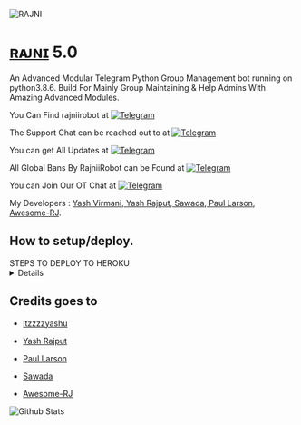 ![RAJNI](https://telegra.ph/file/cdddd4bdbd05f9d5bc441.jpg)

# [ʀᴀᴊɴɪ](https://telegram.me/rajniirobot) 5.0

An Advanced Modular Telegram Python Group Management bot running on python3.8.6.
Build For Mainly Group Maintaining & Help Admins With Amazing Advanced Modules.

You Can Find rajniirobot at [![Telegram](https://img.shields.io/badge/telegram-1b77FF.svg?style=for-the-badge&logo=telegram)](https://telegram.me/RajniiRobot)

The Support Chat can be reached out to at [![Telegram](https://img.shields.io/badge/telegram-1b77FF.svg?style=for-the-badge&logo=telegram)](https://telegram.me/RajniSupportChat)

You can get All Updates at [![Telegram](https://img.shields.io/badge/telegram-1b77FF.svg?style=for-the-badge&logo=telegram)](https://telegram.me/RajniUpdates)

All Global Bans By RajniiRobot can be Found at [![Telegram](https://img.shields.io/badge/telegram-1b77FF.svg?style=for-the-badge&logo=telegram)](https://telegram.me/RajniGlobal)

You can Join Our OT Chat at [![Telegram](https://img.shields.io/badge/telegram-1b77FF.svg?style=for-the-badge&logo=telegram)](https://telegram.me/RajniSpam)

My Developers : [Yash Virmani](https://telegram.me/itzzzyashu),[ Yash Rajput](https://telegram.me/Flasho_gacha),[ Sawada](https://telegram.me/sawada),[ Paul Larson](https://telegram.me/SonOfLars),[ Awesome-RJ](https://telegram.me/Black_Knights_Union_Support).

## How to setup/deploy.
  <summary>STEPS TO DEPLOY TO HEROKU</summary>
  <details>
  
>  Step 1 Read [`config1.py`](https://github.com/TeamUltraUnion/rajniixrobot/blob/rajniixrobot/RajniiRobot/config1.py) in [`RajniiRobot`](https://github.com/TeamUltraUnion/rajniixrobot/tree/rajniixrobot/RajniiRobot) folder.

>  Step 2 Get all required values by given urls and hit `Deploy to Heroku` button.
  
>  Step 3 Enter all values in message feilds and hit `Deploy` button.

>  Step 4 Wait for deployment to finish, after that click `Manage App` button just below the logs area.

>  Step 5 Go to `resources` tab and turn off web dyno. turn on worker dyno, wait for sometime, bot will notify in support chat.

[![Deploy](https://www.herokucdn.com/deploy/button.svg)](https://heroku.com/deploy?template=https://github.com/TeamUltraUnion/rajniixrobot.git)
   </details>
  
## Credits goes to
  
* [itzzzzyashu](https://https://telegram.me/RajniSupportChat)
  
* [Yash Rajput](https://https://telegram.me/noha_support)
  
* [Paul Larson](https://https://telegram.me/RoseSupportChat)
  
* [Sawada](https://telegram.me/OnePunchSupport)
  
* [Awesome-RJ](https://telegram.me/Black_Knights_Union_Support)

![Github Stats](https://github-readme-stats.vercel.app/api?username=itzzzyashu&show_icons=true&title_color=fff&icon_color=79ff97&text_color=9f9f9f&bg_color=151515)

  
